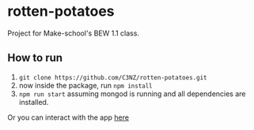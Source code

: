 # rotten-potatoes

Project for Make-school's BEW 1.1 class. 

## How to run
1. `git clone https://github.com/C3NZ/rotten-potatoes.git`
2. now inside the package, run `npm install`
3. `npm run start` assuming mongod is running and all dependencies are installed.

Or you can interact with the app [here](https://rotten-potatoes-vm.herokuapp.com/)
